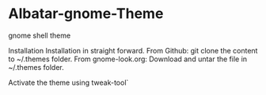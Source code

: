 # Albatar-gnome-Theme
gnome shell theme


Installation
Installation in straight forward.
From Github: git clone the content to ~/.themes folder.
From gnome-look.org: Download and untar the file in ~/.themes folder.

Activate the theme using tweak-tool`
